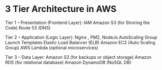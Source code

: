 # 3 Tier Architecture in AWS

Tier 1 – Presentation (Frontend Layer):
IAM
Amazon S3 (for Stroring the Code)
Route 53 (DNS)

Tier 2 – Application (Logic Layer):
Nginx , PM2, NodeJs
AutoScaling Group
Launch Templates
Elastic Load Balancer (ELB)
Amazon EC2 (Auto Scaling Group)
AWS Lambda (optional microservices)

Tier 3 – Data Layer:
Amazon S3 (for backups or object storage) 
Amazon RDS (for relational database)
Amazon DynamoDB (NoSQL DB)

